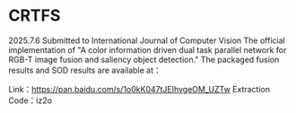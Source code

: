 # CRTFS
2025.7.6 Submitted to International Journal of Computer Vision
The official implementation of "A color information driven dual task parallel network for RGB-T image fusion and saliency object detection."
The packaged fusion results and SOD results are available at：

Link：https://pan.baidu.com/s/1o0kK047tJEIhvgeOM_UZTw 
Extraction Code：iz2o
